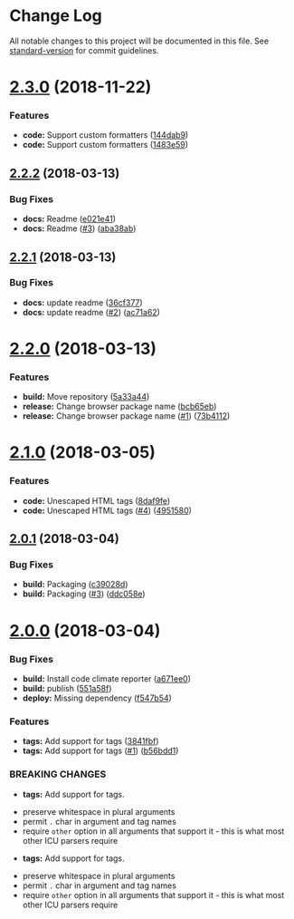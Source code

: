# Change Log

All notable changes to this project will be documented in this file. See [standard-version](https://github.com/conventional-changelog/standard-version) for commit guidelines.

<a name="2.3.0"></a>
# [2.3.0](https://github.com/adam-26/tag-messageformat-parser/compare/v2.2.2...v2.3.0) (2018-11-22)


### Features

* **code:** Support custom formatters ([144dab9](https://github.com/adam-26/tag-messageformat-parser/commit/144dab9))
* **code:** Support custom formatters ([1483e59](https://github.com/adam-26/tag-messageformat-parser/commit/1483e59))



<a name="2.2.2"></a>
## [2.2.2](https://github.com/adam-26/tag-messageformat-parser/compare/v2.2.1...v2.2.2) (2018-03-13)


### Bug Fixes

* **docs:** Readme ([e021e41](https://github.com/adam-26/tag-messageformat-parser/commit/e021e41))
* **docs:** Readme  ([#3](https://github.com/adam-26/tag-messageformat-parser/issues/3)) ([aba38ab](https://github.com/adam-26/tag-messageformat-parser/commit/aba38ab))



<a name="2.2.1"></a>
## [2.2.1](https://github.com/adam-26/tag-messageformat-parser/compare/v2.2.0...v2.2.1) (2018-03-13)


### Bug Fixes

* **docs:** update readme ([36cf377](https://github.com/adam-26/tag-messageformat-parser/commit/36cf377))
* **docs:** update readme ([#2](https://github.com/adam-26/tag-messageformat-parser/issues/2)) ([ac71a62](https://github.com/adam-26/tag-messageformat-parser/commit/ac71a62))



<a name="2.2.0"></a>
# [2.2.0](https://github.com/adam-26/tag-messageformat-parser/compare/v2.1.0...v2.2.0) (2018-03-13)


### Features

* **build:** Move repository ([5a33a44](https://github.com/adam-26/tag-messageformat-parser/commit/5a33a44))
* **release:** Change browser package name ([bcb65eb](https://github.com/adam-26/tag-messageformat-parser/commit/bcb65eb))
* **release:** Change browser package name ([#1](https://github.com/adam-26/tag-messageformat-parser/issues/1)) ([73b4112](https://github.com/adam-26/tag-messageformat-parser/commit/73b4112))



<a name="2.1.0"></a>
# [2.1.0](https://github.com/adam-26/tag-messageformat-parser/compare/v2.0.1...v2.1.0) (2018-03-05)


### Features

* **code:** Unescaped HTML tags ([8daf9fe](https://github.com/adam-26/tag-messageformat-parser/commit/8daf9fe))
* **code:** Unescaped HTML tags ([#4](https://github.com/adam-26/tag-messageformat-parser/issues/4)) ([4951580](https://github.com/adam-26/tag-messageformat-parser/commit/4951580))



<a name="2.0.1"></a>
## [2.0.1](https://github.com/adam-26/tag-messageformat-parser/compare/v2.0.0...v2.0.1) (2018-03-04)


### Bug Fixes

* **build:** Packaging ([c39028d](https://github.com/adam-26/tag-messageformat-parser/commit/c39028d))
* **build:** Packaging  ([#3](https://github.com/adam-26/tag-messageformat-parser/issues/3)) ([ddc058e](https://github.com/adam-26/tag-messageformat-parser/commit/ddc058e))



<a name="2.0.0"></a>
# [2.0.0](https://github.com/adam-26/tag-messageformat-parser/compare/v1.4.0...v2.0.0) (2018-03-04)


### Bug Fixes

* **build:** Install code climate reporter ([a671ee0](https://github.com/adam-26/tag-messageformat-parser/commit/a671ee0))
* **build:** publish ([551a58f](https://github.com/adam-26/tag-messageformat-parser/commit/551a58f))
* **deploy:** Missing dependency ([f547b54](https://github.com/adam-26/tag-messageformat-parser/commit/f547b54))


### Features

* **tags:** Add support for tags ([3841fbf](https://github.com/adam-26/tag-messageformat-parser/commit/3841fbf))
* **tags:** Add support for tags ([#1](https://github.com/adam-26/tag-messageformat-parser/issues/1)) ([b56bdd1](https://github.com/adam-26/tag-messageformat-parser/commit/b56bdd1))


### BREAKING CHANGES

* **tags:** Add support for tags.
 - preserve whitespace in plural arguments
 - permit `.` char in argument and tag names
 - require `other` option in all arguments that support it - this is what most other ICU parsers require
* **tags:** Add support for tags.
 - preserve whitespace in plural arguments
 - permit `.` char in argument and tag names
 - require `other` option in all arguments that support it - this is what most other ICU parsers require
